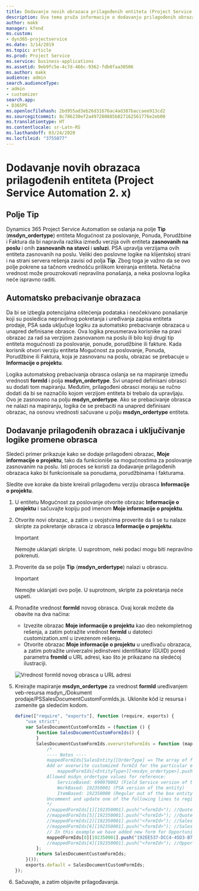 ```yaml
---
title: Dodavanje novih obrazaca prilagođenih entiteta (Project Service Automation 2. x)
description: Ova tema pruža informacije o dodavanju prilagođenih obrazaca entiteta za mogućnosti za poslovanje, ponude, porudžbine ili fakture u aplikaciji Dynamics 365 Project Service Automation 2.x.
author: makk
manager: kfend
ms.custom:
- dyn365-projectservice
ms.date: 3/14/2019
ms.topic: article
ms.prod: Project Service
ms.service: business-applications
ms.assetid: 9eb9fc5e-4c7d-466c-9362-fdb0faa30506
ms.author: makk
audience: admin
search.audienceType:
- admin
- customizer
search.app:
- D365PS
ms.openlocfilehash: 2bd955ad3eb26d31676ac4ad387baccaee913cd2
ms.sourcegitcommit: 8c786230ef2a497280885b827162561776e2eb00
ms.translationtype: HT
ms.contentlocale: sr-Latn-RS
ms.lasthandoff: 03/24/2020
ms.locfileid: "3755077"
---
```

# <a name="add-new-custom-entity-forms-project-service-automation-2x"></a>Dodavanje novih obrazaca prilagođenih entiteta (Project Service Automation 2. x)

## <a name="type-field"></a>Polje Tip 

Dynamics 365 Project Service Automation se oslanja na polje **Tip** (**msdyn\_ordertype**) entiteta Mogućnost za poslovanje, Ponuda, Porudžbine i Faktura da bi napravila razlika između verzija ovih entiteta **zasnovanih na poslu** i onih **zasnovanih na stavci** i **usluzi**. PSA upravlja verzijama ovih entiteta zasnovanih na poslu. Veliki deo poslovne logike na klijentskoj strani i na strani servera rešenja zavisi od polja **Tip**. Zbog toga je važno da se ovo polje pokrene sa tačnom vrednošću prilikom kreiranja entiteta. Netačna vrednost može prouzrokovati nepravilna ponašanja, a neka poslovna logika neće ispravno raditi.

## <a name="automatic-form-switching"></a>Automatsko prebacivanje obrazaca

Da bi se izbegla potencijalna oštećenja podataka i neočekivano ponašanje koji su posledica nepravilnog pokretanja i uređivanja zapisa entiteta prodaje, PSA sada uključuje logiku za automatsko prebacivanje obrazaca u unapred definisane obrasce. Ova logika preusmerava korisnike na pravi obrazac za rad sa verzijom zasnovanom na poslu ili bilo koji drugi tip entiteta mogućnosti za poslovanje, ponude, porudžbine ili fakture. Kada korisnik otvori verziju entiteta Mogućnost za poslovanje, Ponuda, Porudžbine ili Faktura, koja je zasnovanu na poslu, obrazac se prebacuje u **Informacije o projektu**.

Logika automatskog prebacivanja obrasca oslanja se na mapiranje između vrednosti **formId** i polja **msdyn\_ordertype**. Svi unapred definisani obrasci su dodati tom mapiranju. Međutim, prilagođeni obrasci moraju se ručno dodati da bi se naznačilo kojom verzijom entiteta bi trebalo da upravljaju. Ovo je zasnovano na polju **msdyn\_ordertype**. Ako se prebacivanje obrasca ne nalazi na mapiranju, logika će se prebaciti na unapred definisani obrazac, na osnovu vrednosti sačuvane u polju **msdyn\_ordertype** entiteta.

## <a name="add-custom-forms-and-turn-on-the-form-switching-logic"></a>Dodavanje prilagođenih obrazaca i uključivanje logike promene obrasca

Sledeći primer prikazuje kako se dodaje prilagođeni obrazac, **Moje informacije o projektu**, tako da funkcioniše sa mogućnostima za poslovanje zasnovanim na poslu. Isti proces se koristi za dodavanje prilagođenih obrazaca kako bi funkcionisale sa ponudama, porudžbinama i fakturama.

Sledite ove korake da biste kreirali prilagođenu verziju obrasca **Informacije o projektu**.

1. U entitetu Mogućnost za poslovanje otvorite obrazac **Informacije o projektu** i sačuvajte kopiju pod imenom **Moje informacije o projektu**.
2. Otvorite novi obrazac, a zatim u svojstvima proverite da li se tu nalaze skripte za pokretanje obrasca iz obrasca **Informacije o projektu**. 

    > [!IMPORTANT]
    > Nemojte uklanjati skripte. U suprotnom, neki podaci mogu biti nepravilno pokrenuti.

3. Proverite da se polje **Tip** (**msdyn\_ordertype**) nalazi u obrascu. 

    > [!IMPORTANT]
    > Nemojte uklanjati ovo polje. U suprotnom, skripte za pokretanja neće uspeti.

4. Pronađite vrednost **formId** novog obrasca. Ovaj korak možete da obavite na dva načina:

    - Izvezite obrazac **Moje informacije o projektu** kao deo nekompletnog rešenja, a zatim potražite vrednost **formId** u datoteci customization.xml u izvezenom rešenju.
    - Otvorite obrazac **Moje informacije o projektu** u uređivaču obrazaca, a zatim potražite univerzalni jedinstveni identifikator (GUID) pored parametra **fromId** u URL adresi, kao što je prikazano na sledećoj ilustraciji.

    ![Vrednost formId novog obrasca u URL adresi](media/how-to-add-custom-forms-in-v2.0.png)

5. Kreirajte mapiranje **msdyn\_ordertype** za vrednost **formId** uređivanjem veb-resursa msdyn\_/Dokument prodaje/PSSalesDocumentCustomFormIds.js. Uklonite kôd iz resursa i zamenite ga sledećim kodom.

    ```javascript
    define(["require", "exports"], function (require, exports) {
        "use strict";
        var SalesDocumentCustomFormIds = (function () {
            function SalesDocumentCustomFormIds() {
            }
            SalesDocumentCustomFormIds.overwriteFormIds = function (mappedFormIds) {
                /*
                ---- Notes ----
                mappedFormIds[SalesEntity][OrderType] => The array of forms IDs that support particular entity and order type
                Add or overwrite customized formId for the particular entity and order type by calling:
                    mappedFormIds[<EntityType>][<msdyn_ordertype>].push("<formId>");
                Allowed msdyn_ordertype values for reference:
                    ServiceBased: 690970002 (Field Service version of the entity)
                    WorkBased: 192350001 (PSA version of the entity)
                    ItemBased: 192350000 (Regular out of the box entity)
                Uncomment and update one of the following lines to register custom PSA form for required entity:
                */      
                //mappedFormIds[1][192350001].push("<formId>"); //Quote
                //mappedFormIds[5][192350001].push("<formId>"); //Quote Line
                //mappedFormIds[2][192350001].push("<formId>"); //Sales Order
                //mappedFormIds[6][192350001].push("<formId>"); //Sales Order Line
                // In this example we have added new form for Opportunity
                mappedFormIds[0][192350001].push("192EE537-DCC4-45D3-B7AF-EA694B9113D2"); //Opportunity
                //mappedFormIds[4][192350001].push("<formId>"); //Opportunity Line
            };
            return SalesDocumentCustomFormIds;
        }());
        exports.default = SalesDocumentCustomFormIds;
    });
    ```

6. Sačuvajte, a zatim objavite prilagođavanja.
